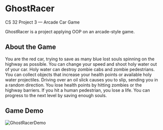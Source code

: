 # GhostRacer

CS 32 Project 3 — Arcade Car Game

GhostRacer is a project applying OOP on an arcade-style game.

## About the Game
You are the red car, trying to save as many blue lost souls spinning on the highway as possible. You can change your speed and shoot holy water out of your car. Holy water can destroy zombie cabs and zombie pedestrians. You can collect objects that increase your health points or available holy water projectiles. Driving over an oil slick causes you to slip, sending you in a random direction. You lose health points by hitting zombies or the highway barriers. If you hit a human pedestrian, you lose a life. You can progress to the next level by saving enough souls.

## Game Demo
![GhostRacerDemo](https://user-images.githubusercontent.com/79350777/189763151-b4faaf6e-fcdf-419f-9437-7120610f5f92.gif)
